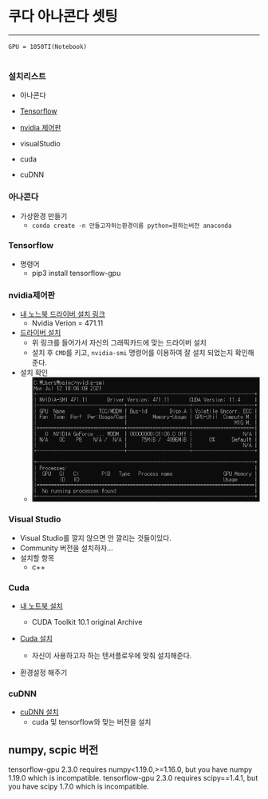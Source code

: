 # 쿠다 아나콘다 셋팅

---

```
GPU = 1050TI(Notebook)


```

### 설치리스트

- 아나콘다
- [Tensorflow](Tensorflow)
- [nvidia 제어판](###nvidia제어판)
- visualStudio
- cuda

- cuDNN

### 아나콘다

- 가상환경 만들기
  - `conda create -n 만들고자하는환경이름 python=원하는버전 anaconda`

### Tensorflow

- 명령어
  - pip3 install tensorflow-gpu

### nvidia제어판

- [내 노느북 드라이버 설치 링크](https://www.nvidia.co.kr/content/DriverDownload-March2009/confirmation.php?url=/Windows/471.11/471.11-notebook-win10-64bit-international-dch-whql.exe&lang=kr&type=geforcem)
  - Nvidia Verion = 471.11
- [드라이버 설치](https://www.nvidia.co.kr/Download/index.aspx?lang=kr)
  - 위 링크를 들어가서 자신의 그래픽카드에 맞는 드라이버 설치
  - 설치 후 `CMD`를 키고, `nvidia-smi` 명령어를 이용하여 잘 설치 되었는지 확인해준다.
- 설치 확인
  - ![nvidia 설치확인 ](./img/nvidia_download.png)

### Visual Studio

- Visual Studio를 깔지 않으면 안 깔리는 것들이있다.
- Community 버전을 설치하자...
- 설치할 항목
  - c++

### Cuda

- [내 노트북 설치](https://developer.nvidia.com/cuda-10.1-download-archive-base?target_os=Windows&target_arch=x86_64&target_version=10&target_type=exelocal)

  - CUDA Toolkit 10.1 original Archive

- [Cuda 설치](https://developer.nvidia.com/cuda-toolkit-archive)

  - 자신이 사용하고자 하는 텐서플로우에 맞춰 설치해준다.

- 환경설정 해주기

### cuDNN

- [cuDNN 설치](https://developer.nvidia.com/rdp/cudnn-download)
  - cuda 및 tensorflow와 맞는 버전을 설치

## numpy, scpic 버전

tensorflow-gpu 2.3.0 requires numpy<1.19.0,>=1.16.0, but you have numpy 1.19.0 which is incompatible.
tensorflow-gpu 2.3.0 requires scipy==1.4.1, but you have scipy 1.7.0 which is incompatible.
